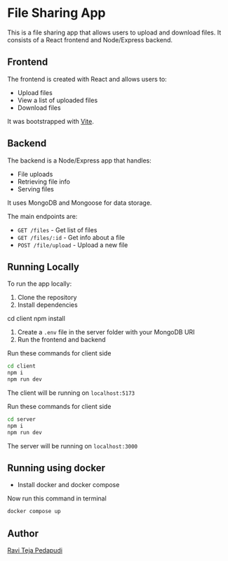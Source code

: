 # File Sharing App

This is a file sharing app that allows users to upload and download files. It consists of a React frontend and Node/Express backend.

## Frontend

The frontend is created with React and allows users to:

- Upload files
- View a list of uploaded files
- Download files

It was bootstrapped with [Vite](https://vitejs.dev/).

## Backend

The backend is a Node/Express app that handles:

- File uploads 
- Retrieving file info
- Serving files

It uses MongoDB and Mongoose for data storage.

The main endpoints are:

- `GET /files` - Get list of files
- `GET /files/:id` - Get info about a file 
- `POST /file/upload` - Upload a new file

## Running Locally

To run the app locally:

1. Clone the repository
2. Install dependencies


cd client
npm install

1. Create a `.env` file in the server folder with your MongoDB URI
2. Run the frontend and backend


Run these commands for client side
```bash
cd client
npm i
npm run dev
```
The client will be running on `localhost:5173`

Run these commands for client side
```bash
cd server
npm i
npm run dev
```

The server will be running on `localhost:3000`

## Running using docker

- Install docker and docker compose


Now run this command in terminal
```bash
docker compose up
```

## Author
[Ravi Teja Pedapudi](https://github.com/RaviRock916)
